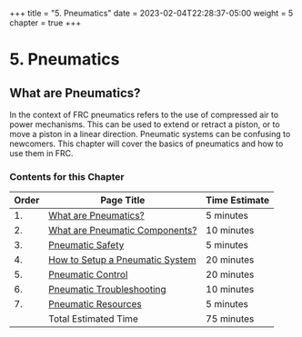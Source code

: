 +++
title = "5. Pneumatics"
date = 2023-02-04T22:28:37-05:00
weight = 5
chapter = true
+++

# 5. Pneumatics

## What are Pneumatics?

In the context of FRC pneumatics refers to the use of compressed air to power mechanisms. This can be used to extend or retract a piston, or to move a piston in a linear direction. Pneumatic systems can be confusing to newcomers. This chapter will cover the basics of pneumatics and how to use them in FRC.

### Contents for this Chapter

| Order | Page Title | Time Estimate |
| --- | --- | --- |
| 1. | [What are Pneumatics?](/pneumatics/what-are-pneumatics/) | 5 minutes |
| 2. | [What are Pneumatic Components?](/pneumatics/pneumatic-components/) | 10 minutes |
| 3. | [Pneumatic Safety](/pneumatics/pneumatic-safety/) | 5 minutes |
| 4. | [How to Setup a Pneumatic System](/pneumatics/pneumatic-systems/) | 20 minutes |
| 5. | [Pneumatic Control](/pneumatics/pneumatic-control/) | 20 minutes |
| 6. | [Pneumatic Troubleshooting](/pneumatics/pneumatic-troubleshooting/) | 10 minutes |
| 7. | [Pneumatic Resources](/pneumatics/pneumatic-resources/) | 5 minutes |
|    | Total Estimated Time | 75 minutes |